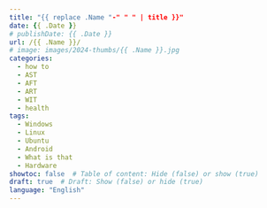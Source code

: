 ```yaml
---
title: "{{ replace .Name "-" " " | title }}"
date: {{ .Date }}
# publishDate: {{ .Date }}
url: /{{ .Name }}/
# image: images/2024-thumbs/{{ .Name }}.jpg
categories: 
  - how to
  - AST
  - AFT
  - ART
  - WIT
  - health
tags: 
  - Windows
  - Linux
  - Ubuntu
  - Android
  - What is that
  - Hardware
showtoc: false  # Table of content: Hide (false) or show (true)
draft: true  # Draft: Show (false) or hide (true)
language: "English"
---
```




<!--*(Click on the individual step or triangle to hide or show the details (images, info, ...))*

{{< collapse summary="**Step 1:** TEXTHERE" openByDefault=true >}}

   

{{< /collapse >}}

*(This tutorial was made with Windows 11 24H2 64-bit)*

[]( "Click/tap to open the site!")
![](/images/social-logos/X.png)

## Video version

{{< youtube "" >}}-->